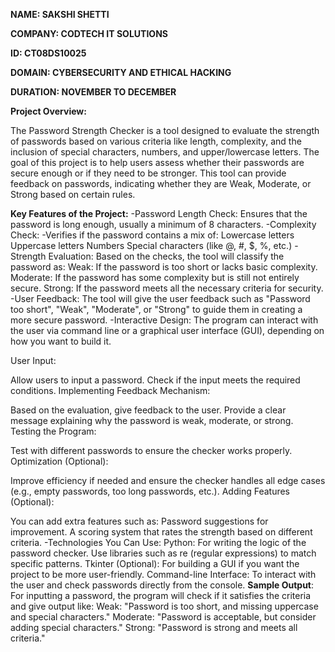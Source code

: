 **NAME: SAKSHI SHETTI**

**COMPANY: CODTECH IT SOLUTIONS**

**ID: CT08DS10025**

**DOMAIN: CYBERSECURITY AND ETHICAL HACKING**

**DURATION: NOVEMBER TO DECEMBER**

**Project Overview:**

The Password Strength Checker is a tool designed to evaluate the strength of passwords based on various criteria like length, complexity, and the inclusion of special characters, numbers, and upper/lowercase letters. The goal of this project is to help users assess whether their passwords are secure enough or if they need to be stronger. This tool can provide feedback on passwords, indicating whether they are Weak, Moderate, or Strong based on certain rules.

**Key Features of the Project:**
-Password Length Check:
                  Ensures that the password is long enough, usually a minimum of 8 characters.
-Complexity Check:
-Verifies if the password contains a mix of: 
Lowercase letters
Uppercase letters
Numbers
Special characters (like @, #, $, %, etc.)
-Strength Evaluation:
Based on the checks, the tool will classify the password as:
Weak: If the password is too short or lacks basic complexity.
Moderate: If the password has some complexity but is still not entirely secure.
Strong: If the password meets all the necessary criteria for security.
-User Feedback:
              The tool will give the user feedback such as "Password too short", "Weak", "Moderate", or "Strong" to guide them in creating a more secure password.
-Interactive Design:
                  The program can interact with the user via command line or a graphical user interface (GUI), depending on how you want to build it.

User Input:

Allow users to input a password.
Check if the input meets the required conditions.
Implementing Feedback Mechanism:

Based on the evaluation, give feedback to the user.
Provide a clear message explaining why the password is weak, moderate, or strong.
Testing the Program:

Test with different passwords to ensure the checker works properly.
Optimization (Optional):

Improve efficiency if needed and ensure the checker handles all edge cases (e.g., empty passwords, too long passwords, etc.).
Adding Features (Optional):

You can add extra features such as:
Password suggestions for improvement.
A scoring system that rates the strength based on different criteria.
-Technologies You Can Use:
Python: For writing the logic of the password checker. Use libraries such as re (regular expressions) to match specific patterns.
Tkinter (Optional): For building a GUI if you want the project to be more user-friendly.
Command-line Interface: To interact with the user and check passwords directly from the console.
**Sample Output**:
For inputting a password, the program will check if it satisfies the criteria and give output like:
Weak: "Password is too short, and missing uppercase and special characters."
Moderate: "Password is acceptable, but consider adding special characters."
Strong: "Password is strong and meets all criteria."
